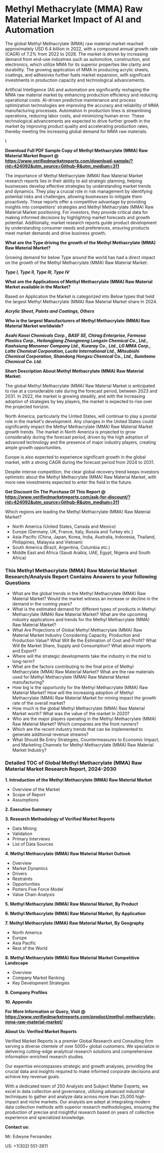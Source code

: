 <meta name="title" content="Global Methyl Methacrylate (MMA) Raw Material Market Impact of AI and Automation"><meta name="description" content="The global Methyl Methacrylate (MMA) raw material market reached approximately USD 6.4 billion in 2022, with a compound annual growth rate (CAGR) of 7.2% from 2022 to "><meta name="title" content="Methyl Methacrylate (MMA) Raw Material Market Size, Share, Scope, Trends, Growth, Opportunities, Analysis, Forecast"><h1>Methyl Methacrylate (MMA) Raw Material Market Impact of AI and Automation</h1><p>The global Methyl Methacrylate (MMA) raw material market reached approximately USD 6.4 billion in 2022, with a compound annual growth rate (CAGR) of 7.2% from 2022 to 2028. The market is driven by increasing demand from end-use industries such as automotive, construction, and electronics, which utilize MMA for its superior properties like clarity and durability. The growing application of MMA in producing acrylic sheets, coatings, and adhesives further fuels market expansion, with significant investments in production capacity and technological advancements.</p><p>Artificial Intelligence (AI) and automation are significantly reshaping the MMA raw material market by enhancing production efficiency and reducing operational costs. AI-driven predictive maintenance and process optimization technologies are improving the accuracy and reliability of MMA manufacturing processes. Automation in production lines is streamlining operations, reducing labor costs, and minimizing human error. These technological advancements are expected to drive further growth in the market by improving product quality and accelerating production rates, thereby meeting the increasing global demand for MMA raw materials.</p>t</p><p id="" class=""><strong>Download Full PDF Sample Copy of Methyl Methacrylate (MMA) Raw Material Market Report @ <a href="https://www.verifiedmarketreports.com/download-sample/?rid=424092&utm_source=Github-R&utm_medium=311" target="_blank">https://www.verifiedmarketreports.com/download-sample/?rid=424092&utm_source=Github-R&utm_medium=311</a></strong></p><p>The importance of&nbsp;Methyl Methacrylate (MMA) Raw Material Market research reports lies in their ability to aid strategic planning, helping businesses develop effective strategies by understanding market trends and dynamics. They play a crucial role in risk management by identifying potential risks and challenges, allowing businesses to mitigate them proactively. These reports offer a competitive advantage by providing insights into competitors' strategies and Methyl Methacrylate (MMA) Raw Material Market positioning. For investors, they provide critical data for making informed decisions by highlighting market forecasts and growth potential. Additionally, market research reports guide product development by understanding consumer needs and preferences, ensuring products meet market demands and drive business growth.</p><p><strong>What are the&nbsp;Type driving the growth of the Methyl Methacrylate (MMA) Raw Material Market?</strong></p><p id="" class="">Growing demand for below Type around the world has had a direct impact on the growth of the Methyl Methacrylate (MMA) Raw Material Market:</p><em><strong>Type I, Type II, Type III, Type IV</strong></em></p><strong>What are the&nbsp;Applications&nbsp;of Methyl Methacrylate (MMA) Raw Material Market available in the Market?</strong></p><p id="" class="">Based on Application the Market is categorized into Below types that held the largest Methyl Methacrylate (MMA) Raw Material Market share In 2024.</p><em><strong>Acrylic Sheet, Paints and Coatings, Others</strong></em></p><strong>Who is the largest Manufacturers of Methyl Methacrylate (MMA) Raw Material Market worldwide?</strong></p><p><em><strong>Asahi Kasei Chemicals Corp., BASF SE, Chirag Enterprise, Formosa Plastics Corp., Heilongjiang Zhongmeng Longxin Chemical Co., Ltd., Kaohsiung Monomer Company Ltd., Kuraray Co., Ltd., LG MMA Corp., Lotte Chemical Corporation, Lucite International Ltd., Mitsubishi Chemical Corporation, Shandong Hongxu Chemical Co., Ltd., Sumitomo Chemical Co. Ltd.</strong></em></p><p id="" class=""><strong>Short Description About Methyl Methacrylate (MMA) Raw Material Market:</strong></p><p>The global Methyl Methacrylate (MMA) Raw Material Market is anticipated to rise at a considerable rate during the forecast period, between 2023 and 2031. In 2022, the market is growing steadily, and with the increasing adoption of strategies by key players, the market is expected to rise over the projected horizon.</p><p>North America, particularly the United States, will continue to play a pivotal role in the market's development. Any changes in the United States could significantly impact the Methyl Methacrylate (MMA) Raw Material Market growth trends. The market in North America is projected to grow considerably during the forecast period, driven by the high adoption of advanced technology and the presence of major industry players, creating ample growth opportunities.</p><p>Europe is also expected to experience significant growth in the global market, with a strong CAGR during the forecast period from 2024 to 2031.</p><p>Despite intense competition, the clear global recovery trend keeps investors optimistic about the Methyl Methacrylate (MMA) Raw Material Market, with more new investments expected to enter the field in the future.</p><p id="" class=""><strong>Get Discount On The Purchase Of This Report @ <a href="https://www.verifiedmarketreports.com/ask-for-discount/?rid=424092&utm_source=Github-R&utm_medium=311" target="_blank">https://www.verifiedmarketreports.com/ask-for-discount/?rid=424092&utm_source=Github-R&utm_medium=311</a></strong></p>Which regions are leading the Methyl Methacrylate (MMA) Raw Material Market?</p><ul><li>North America (United States, Canada and Mexico)</li><li>Europe (Germany, UK, France, Italy, Russia and Turkey etc.)</li><li>Asia-Pacific (China, Japan, Korea, India, Australia, Indonesia, Thailand, Philippines, Malaysia and Vietnam)</li><li>South America (Brazil, Argentina, Columbia etc.)</li><li>Middle East and Africa (Saudi Arabia, UAE, Egypt, Nigeria and South Africa)</li></ul><h3 id="" class="">This Methyl Methacrylate (MMA) Raw Material Market Research/Analysis Report Contains Answers to your following Questions</h3><ul><li>What are the global trends in the Methyl Methacrylate (MMA) Raw Material Market? Would the market witness an increase or decline in the demand in the coming years?</li><li>What is the estimated demand for different types of products in Methyl Methacrylate (MMA) Raw Material Market? What are the upcoming industry applications and trends for the Methyl Methacrylate (MMA) Raw Material Market?</li><li>What Are Projections of Global Methyl Methacrylate (MMA) Raw Material Market Industry Considering Capacity, Production and Production Value? What Will Be the Estimation of Cost and Profit? What Will Be Market Share, Supply and Consumption? What about imports and Export?</li><li>Where will the strategic developments take the industry in the mid to long-term?</li><li>What are the factors contributing to the final price of Methyl Methacrylate (MMA) Raw Material Market? What are the raw materials used for Methyl Methacrylate (MMA) Raw Material Market manufacturing?</li><li>How big is the opportunity for the Methyl Methacrylate (MMA) Raw Material Market? How will the increasing adoption of Methyl Methacrylate (MMA) Raw Material Market for mining impact the growth rate of the overall market?</li><li>How much is the global Methyl Methacrylate (MMA) Raw Material Market worth? What was the value of the market In 2020?</li><li>Who are the major players operating in the Methyl Methacrylate (MMA) Raw Material Market? Which companies are the front runners?</li><li>Which are the recent industry trends that can be implemented to generate additional revenue streams?</li><li>What Should Be Entry Strategies, Countermeasures to Economic Impact, and Marketing Channels for Methyl Methacrylate (MMA) Raw Material Market Industry?</li></ul><h3 id="" class="">Detailed TOC of Global Methyl Methacrylate (MMA) Raw Material Market Research Report, 2024-2030</h3><p id="" class=""><strong>1. Introduction of the Methyl Methacrylate (MMA) Raw Material Market</strong></p><ul><li>Overview of the Market</li><li>Scope of Report</li><li>Assumptions</li></ul><p id="" class=""><strong>2. Executive Summary</strong></p><p id="" class=""><strong>3. Research Methodology of Verified Market Reports</strong></p><ul><li>Data Mining</li><li>Validation</li><li>Primary Interviews</li><li>List of Data Sources</li></ul><p id="" class=""><strong>4. Methyl Methacrylate (MMA) Raw Material Market Outlook</strong></p><ul><li>Overview</li><li>Market Dynamics</li><li>Drivers</li><li>Restraints</li><li>Opportunities</li><li>Porters Five Force Model</li><li>Value Chain Analysis</li></ul><p id="" class=""><strong>5. Methyl Methacrylate (MMA) Raw Material Market, By Product</strong></p><p id="" class=""><strong>6. Methyl Methacrylate (MMA) Raw Material Market, By Application</strong></p><p id="" class=""><strong>7. Methyl Methacrylate (MMA) Raw Material Market, By Geography</strong></p><ul><li>North America</li><li>Europe</li><li>Asia Pacific</li><li>Rest of the World</li></ul><p id="" class=""><strong>8. Methyl Methacrylate (MMA) Raw Material Market Competitive Landscape</strong></p><ul><li>Overview</li><li>Company Market Ranking</li><li>Key Development Strategies</li></ul><p id="" class=""><strong>9. Company Profiles</strong></p><p id="" class=""><strong>10. Appendix</strong></p><p id="" class=""><strong>For More Information or Query, Visit @ <a href="https://www.verifiedmarketreports.com/product/methyl-methacrylate-mma-raw-material-market/" target="_blank">https://www.verifiedmarketreports.com/product/methyl-methacrylate-mma-raw-material-market/</a></strong></p><p id="" class=""><strong>About Us: Verified Market Reports</strong></p><p id="" class="">Verified Market Reports is a premier Global Research and Consulting firm serving a diverse clientele of over 5000+ global customers. We specialize in delivering cutting-edge analytical research solutions and comprehensive information-enriched research studies.</p><p id="" class="">Our expertise encompasses strategic and growth analyses, providing the crucial data and insights required to make informed corporate decisions and achieve key revenue goals.</p><p id="" class="">With a dedicated team of 250 Analysts and Subject Matter Experts, we excel in data collection and governance, utilizing advanced industrial techniques to gather and analyze data across more than 25,000 high-impact and niche markets. Our analysts are adept at integrating modern data collection methods with superior research methodologies, ensuring the production of precise and insightful research based on years of collective experience and specialized knowledge.</p><p id="" class=""><strong>Contact us:</strong></p><p id="" class="">Mr. Edwyne Fernandes</p><p id="" class="">US: +1(302) 551-2611</p>